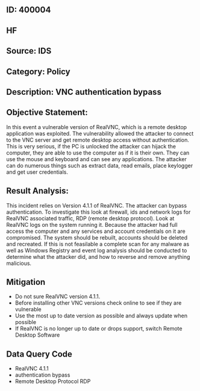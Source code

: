 ## ID: 400004

## HF

## Source: IDS

## Category: Policy

## Description: VNC authentication bypass

## Objective Statement:
In this event a vulnerable version of RealVNC, which is a remote desktop application was exploited. The vulnerability allowed the attacker to connect to the VNC server and get remote desktop access without authentication.  This is very serious, if the PC is unlocked the attacker can hijack the computer, they are able to use the computer as if it is their own. They can use the mouse and keyboard and can see any applications.  The attacker can do numerous things such as extract data, read emails, place keylogger and get user credentials.

## Result Analysis:
This incident relies on Version 4.1.1 of RealVNC. The attacker can bypass authentication.  To investigate this look at firewall, ids and network logs for RealVNC associated traffic, RDP (remote desktop protocol). Look at RealVNC logs on the system running it. Because the attacker had full access the computer and any services and account credentials on it are compromised. The system should be rebuilt, accounts should be deleted and recreated. If this is not feasilable a complete scan for any malware as well as Windows Registry and event log analysis should be conducted to determine what the attacker did, and how to reverse and remove anything malicious.

## Mitigation
- Do not sure RealVNC version 4.1.1.
- Before installing other VNC versions check online to see if they are vulnerable
- Use the most up to date version as possible and always update when possible
- If RealVNC is no longer up to date or drops support, switch Remote Desktop Software

## Data Query Code
- RealVNC 4.1.1
- authentication bypass
- Remote Desktop Protocol RDP
